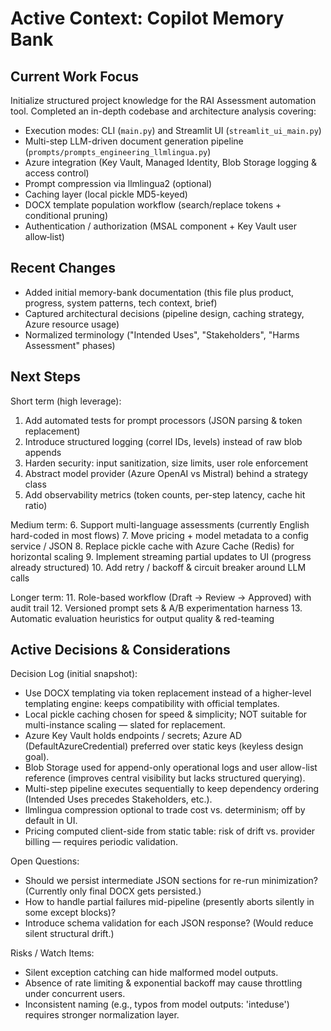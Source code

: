 # Active Context: Copilot Memory Bank

## Current Work Focus

Initialize structured project knowledge for the RAI Assessment automation tool. Completed an in-depth codebase and architecture analysis covering:
- Execution modes: CLI (`main.py`) and Streamlit UI (`streamlit_ui_main.py`)
- Multi-step LLM-driven document generation pipeline (`prompts/prompts_engineering_llmlingua.py`)
- Azure integration (Key Vault, Managed Identity, Blob Storage logging & access control)
- Prompt compression via llmlingua2 (optional)
- Caching layer (local pickle MD5-keyed)
- DOCX template population workflow (search/replace tokens + conditional pruning)
- Authentication / authorization (MSAL component + Key Vault user allow‑list)

## Recent Changes

- Added initial memory-bank documentation (this file plus product, progress, system patterns, tech context, brief)
- Captured architectural decisions (pipeline design, caching strategy, Azure resource usage)
- Normalized terminology ("Intended Uses", "Stakeholders", "Harms Assessment" phases)

## Next Steps

Short term (high leverage):
1. Add automated tests for prompt processors (JSON parsing & token replacement)
2. Introduce structured logging (correl IDs, levels) instead of raw blob appends
3. Harden security: input sanitization, size limits, user role enforcement
4. Abstract model provider (Azure OpenAI vs Mistral) behind a strategy class
5. Add observability metrics (token counts, per-step latency, cache hit ratio)

Medium term:
6. Support multi-language assessments (currently English hard-coded in most flows)
7. Move pricing + model metadata to a config service / JSON
8. Replace pickle cache with Azure Cache (Redis) for horizontal scaling
9. Implement streaming partial updates to UI (progress already structured)
10. Add retry / backoff & circuit breaker around LLM calls

Longer term:
11. Role-based workflow (Draft -> Review -> Approved) with audit trail
12. Versioned prompt sets & A/B experimentation harness
13. Automatic evaluation heuristics for output quality & red-teaming

## Active Decisions & Considerations

Decision Log (initial snapshot):
- Use DOCX templating via token replacement instead of a higher-level templating engine: keeps compatibility with official templates.
- Local pickle caching chosen for speed & simplicity; NOT suitable for multi-instance scaling — slated for replacement.
- Azure Key Vault holds endpoints / secrets; Azure AD (DefaultAzureCredential) preferred over static keys (keyless design goal).
- Blob Storage used for append-only operational logs and user allow-list reference (improves central visibility but lacks structured querying).
- Multi-step pipeline executes sequentially to keep dependency ordering (Intended Uses precedes Stakeholders, etc.).
- llmlingua compression optional to trade cost vs. determinism; off by default in UI.
- Pricing computed client-side from static table: risk of drift vs. provider billing — requires periodic validation.

Open Questions:
- Should we persist intermediate JSON sections for re-run minimization? (Currently only final DOCX gets persisted.)
- How to handle partial failures mid-pipeline (presently aborts silently in some except blocks)?
- Introduce schema validation for each JSON response? (Would reduce silent structural drift.)

Risks / Watch Items:
- Silent exception catching can hide malformed model outputs.
- Absence of rate limiting & exponential backoff may cause throttling under concurrent users.
- Inconsistent naming (e.g., typos from model outputs: 'inteduse') requires stronger normalization layer.


